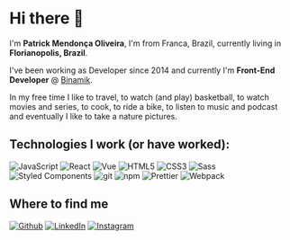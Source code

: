 <h1>Hi there 👋</h1>

<p>I'm <strong>Patrick Mendonça Oliveira</strong>, I'm from Franca, Brazil, currently living in <strong>Florianopolis, Brazil</strong>.</p>

<p>I've been working as Developer since 2014 and currently I'm <strong>Front-End Developer</strong> @ <a href="https://binamik.com.br/" target="_blank">Binamik</a>.</p>

<p>In my free time I like to travel, to watch (and play) basketball, to watch movies and series, to cook, to ride a bike, to listen to music and podcast and eventually I like to take a nature pictures.</p>

<h2>Technologies I work (or have worked):</h2>

<p>
  <img alt="JavaScript" src="https://img.shields.io/badge/-JavaScript-45b8d8?style=flat&logo=javascript&logoColor=F7DF1E&color=black" />
  <img alt="React" src="https://img.shields.io/badge/-React-45b8d8?style=flat&logo=react&logoColor=white" />
  <img alt="Vue" src="https://img.shields.io/badge/-Vue-45b8d8?style=flat&logo=vue.js&logoColor=white&color=4FC08D" />
  <img alt="HTML5" src="https://img.shields.io/badge/-HTML5-E34F26?style=flat&logo=html5&logoColor=white" />
  <img alt="CSS3" src="https://img.shields.io/badge/-CSS3-45b8d8?style=flat&logo=css3&logoColor=white&color=40a9df" />
  <img alt="Sass" src="https://img.shields.io/badge/-Sass-CC6699?style=flat&logo=sass&logoColor=white" />
  <img alt="Styled Components" src="https://img.shields.io/badge/-Styled_Components-db7092?style=flat&logo=styled-components&logoColor=white" />
  <img alt="git" src="https://img.shields.io/badge/-Git-F05032?style=flat&logo=git&logoColor=white" />
  <img alt="npm" src="https://img.shields.io/badge/-NPM-CB3837?style=flat&logo=npm&logoColor=white" />  
  <img alt="Prettier" src="https://img.shields.io/badge/-Prettier-F7B93E?style=flat&logo=prettier&logoColor=white" />
  <img alt="Webpack" src="https://img.shields.io/badge/-Webpack-8DD6F9?style=flat&logo=webpack&logoColor=white" /> 
</p>

<h2>Where to find me</h2>

<p>
  <a href="https://github.com/patrickolivveira" target="_blank"><img alt="Github" src="https://img.shields.io/badge/GitHub-%2312100E.svg?&style=for-the-badge&logo=Github&logoColor=white" /></a>
  <a href="https://www.linkedin.com/in/patrick-m-oliveira" target="_blank"><img alt="LinkedIn" src="https://img.shields.io/badge/linkedin-%230077B5.svg?&style=for-the-badge&logo=linkedin&logoColor=white" /></a>
  <a href="https://www.instagram.com/patrick.olivveira" target="_blank"><img alt="Instagram" src="https://img.shields.io/badge/instagram-%231DA1F2.svg?&style=for-the-badge&logo=instagram&logoColor=white&color=E4405F" /></a>  
</p>
